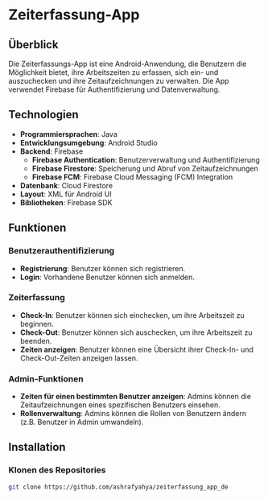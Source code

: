 # Zeiterfassung-App

## Überblick

Die Zeiterfassungs-App ist eine Android-Anwendung, die Benutzern die Möglichkeit bietet, ihre Arbeitszeiten zu erfassen, sich ein- und auszuchecken und ihre Zeitaufzeichnungen zu verwalten. Die App verwendet Firebase für Authentifizierung und Datenverwaltung.

## Technologien

- **Programmiersprachen**: Java
- **Entwicklungsumgebung**: Android Studio
- **Backend**: Firebase
  - **Firebase Authentication**: Benutzerverwaltung und Authentifizierung
  - **Firebase Firestore**: Speicherung und Abruf von Zeitaufzeichnungen
  - **Firebase FCM**: Firebase Cloud Messaging (FCM) Integration  
- **Datenbank**: Cloud Firestore
- **Layout**: XML für Android UI
- **Bibliotheken**: Firebase SDK

## Funktionen

### Benutzerauthentifizierung
- **Registrierung**: Benutzer können sich registrieren.
- **Login**: Vorhandene Benutzer können sich anmelden.

### Zeiterfassung
- **Check-In**: Benutzer können sich einchecken, um ihre Arbeitszeit zu beginnen.
- **Check-Out**: Benutzer können sich auschecken, um ihre Arbeitszeit zu beenden.
- **Zeiten anzeigen**: Benutzer können eine Übersicht ihrer Check-In- und Check-Out-Zeiten anzeigen lassen.

### Admin-Funktionen
- **Zeiten für einen bestimmten Benutzer anzeigen**: Admins können die Zeitaufzeichnungen eines spezifischen Benutzers einsehen.
- **Rollenverwaltung**: Admins können die Rollen von Benutzern ändern (z.B. Benutzer in Admin umwandeln).

## Installation

### Klonen des Repositories
```bash
git clone https://github.com/ashrafyahya/zeiterfassung_app_de

